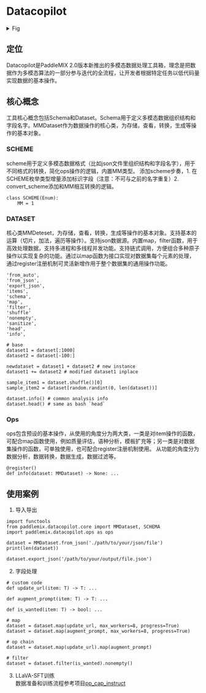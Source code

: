 
# Datacopilot

<details>
<summary>Fig</summary>

<div align="center">
  <img src="https://github.com/user-attachments/assets/f985c656-e4ac-47da-a0e5-4336a2e743d4" width=500>
</div>

</details>

## 定位
Datacopilot是PaddleMIX 2.0版本新推出的多模态数据处理工具箱，理念是把数据作为多模态算法的一部分参与迭代的全流程，让开发者根据特定任务以低代码量实现数据的基本操作。

## 核心概念 
工具核心概念包括Schema和Dataset。Schema用于定义多模态数据组织结构和字段名字。MMDataset作为数据操作的核心类，为存储，查看，转换，生成等操作的基本对象。

### SCHEME
scheme用于定义多模态数据格式（比如json文件里组织结构和字段名字），用于不同格式的转换，简化ops操作的逻辑，内置MM类型。
添加scheme步奏，1. 在SCHEME枚举类型增量添加标识字段（注意：不可与之前的名字重复）2. convert_scheme添加和MM相互转换的逻辑。
```
class SCHEME(Enum):
    MM = 1
```


### DATASET

核心类MMDeteset，为存储，查看，转换，生成等操作的基本对象。支持基本的运算（切片，加法，遍历等操作）。支持json数据源。内置map，filter函数，用于高效处理数据，支持多进程和多线程并发功能。支持链式调用，方便组合多种原子操作以实现复杂的功能。通过以map函数为接口实现对数据集每个元素的处理，通过register注册机制可灵活新增作用于整个数据集的通用操作功能。
```
'from_auto',
'from_json',
'export_json',
'items',
'schema',
'map',
'filter',
'shuffle'
'nonempty',
'sanitize',
'head',
'info',

# base
dataset1 = dataset[:1000]
dataset2 = dataset[-100:]

newdataset = dataset1 + dataset2 # new instance
dataset1 += dataset2 # modified dataset1 inplace

sample_item1 = dataset.shuffle()[0]
sample_item2 = dataset[random.randint(0, len(dataset))]

dataset.info() # common analysis info
dataset.head() # same as bash `head`
```


### Ops
ops包含预设的基本操作，从使用的角度分为两大类，一类是对item操作的函数，可配合map函数使用，例如质量评估，语种分析，模板扩充等；另一类是对数据集操作的函数，可单独使用，也可配合register注册机制使用。
从功能的角度分为数据分析，数据转换，数据生成，数据过滤等。
```
@register()
def info(dataset: MMDataset) -> None: ...

```

## 使用案例
1. 导入导出  
```
import functools
from paddlemix.datacopilot.core import MMDataset, SCHEMA
import paddlemix.datacopilot.ops as ops

dataset = MMDataset.from_json('./path/to/your/json/file')
print(len(dataset))

dataset.export_json('/path/to/your/output/file.json')
```

2. 字段处理  
```
# custom code 
def update_url(item: T) -> T: ...

def augment_prompt(item: T) -> T: ...

def is_wanted(item: T) -> bool: ...

# map
dataset = dataset.map(update_url, max_workers=8, progress=True)
dataset = dataset.map(augment_prompt, max_workers=8, progress=True)

# op chain
dataset = dataset.map(update_url).map(augment_prompt)

# filter
dataset = dataset.filter(is_wanted).nonempty()
```

3. LLaVA-SFT训练  
数据准备和训练流程参考项目[pp_cap_instruct](https://aistudio.baidu.com/projectdetail/7917712)




